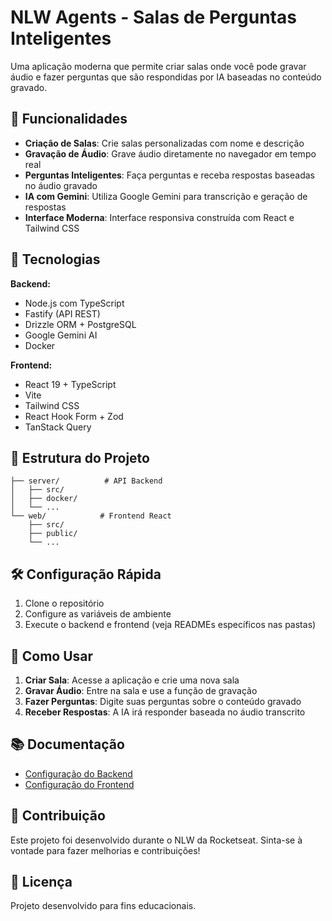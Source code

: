 # NLW Agents - Salas de Perguntas Inteligentes

Uma aplicação moderna que permite criar salas onde você pode gravar áudio e fazer perguntas que são respondidas por IA baseadas no conteúdo gravado.

## 🌟 Funcionalidades

- **Criação de Salas**: Crie salas personalizadas com nome e descrição
- **Gravação de Áudio**: Grave áudio diretamente no navegador em tempo real
- **Perguntas Inteligentes**: Faça perguntas e receba respostas baseadas no áudio gravado
- **IA com Gemini**: Utiliza Google Gemini para transcrição e geração de respostas
- **Interface Moderna**: Interface responsiva construída com React e Tailwind CSS

## 🚀 Tecnologias

**Backend:**
- Node.js com TypeScript
- Fastify (API REST)
- Drizzle ORM + PostgreSQL
- Google Gemini AI
- Docker

**Frontend:**
- React 19 + TypeScript
- Vite
- Tailwind CSS
- React Hook Form + Zod
- TanStack Query

## 📁 Estrutura do Projeto

```
├── server/          # API Backend
│   ├── src/
│   ├── docker/
│   └── ...
└── web/            # Frontend React
    ├── src/
    ├── public/
    └── ...
```

## 🛠️ Configuração Rápida

1. Clone o repositório
2. Configure as variáveis de ambiente
3. Execute o backend e frontend (veja READMEs específicos nas pastas)

## 📝 Como Usar

1. **Criar Sala**: Acesse a aplicação e crie uma nova sala
2. **Gravar Áudio**: Entre na sala e use a função de gravação
3. **Fazer Perguntas**: Digite suas perguntas sobre o conteúdo gravado
4. **Receber Respostas**: A IA irá responder baseada no áudio transcrito

## 📚 Documentação

- [Configuração do Backend](./server/README.md)
- [Configuração do Frontend](./web/README.md)

## 🤝 Contribuição

Este projeto foi desenvolvido durante o NLW da Rocketseat. Sinta-se à vontade para fazer melhorias e contribuições!

## 📄 Licença

Projeto desenvolvido para fins educacionais.
